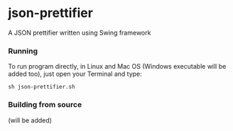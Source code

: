 # json-prettifier
A JSON prettifier written using Swing framework

### Running
To run program directly, in Linux and Mac OS (Windows executable will be added too), just open your Terminal and type:
```
sh json-prettifier.sh
```

### Building from source
(will be added)

